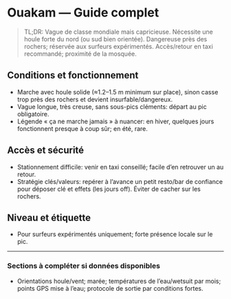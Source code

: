 # Ouakam — Guide complet

> TL;DR: Vague de classe mondiale mais capricieuse. Nécessite une houle forte du nord (ou sud bien orientée). Dangereuse près des rochers; réservée aux surfeurs expérimentés. Accès/retour en taxi recommandé; proximité de la mosquée.

## Conditions et fonctionnement

- Marche avec houle solide (≈1.2–1.5 m minimum sur place), sinon casse trop près des rochers et devient insurfable/dangereux.
- Vague longue, très creuse, sans sous-pics cléments: départ au pic obligatoire.
- Légende « ça ne marche jamais » à nuancer: en hiver, quelques jours fonctionnent presque à coup sûr; en été, rare.

## Accès et sécurité

- Stationnement difficile: venir en taxi conseillé; facile d’en retrouver un au retour.
- Stratégie clés/valeurs: repérer à l’avance un petit resto/bar de confiance pour déposer clé et effets (les jours off). Éviter de cacher sur les rochers.

## Niveau et étiquette

- Pour surfeurs expérimentés uniquement; forte présence locale sur le pic.

---

### Sections à compléter si données disponibles

- Orientations houle/vent; marée; températures de l’eau/wetsuit par mois; points GPS mise à l’eau; protocole de sortie par conditions fortes.
